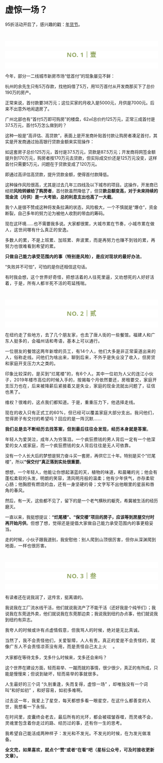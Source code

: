 # 虚惊一场？

<p style="visibility: visible;">95折活动开启了，感兴趣的戳：<a target="_blank" href="http://mp.weixin.qq.com/s?__biz=Mzg2MTg2OTYzNQ==&amp;mid=2247484069&amp;idx=1&amp;sn=794d98dc7ae36825956977bcb369ad65&amp;chksm=ce11c189f966489f3c4e0d376e8de4c8ee2da48e24d20424332616111a12c374b972e83683df&amp;scene=21#wechat_redirect" textvalue="天叙 | 姗姗来迟" linktype="text" imgurl="" imgdata="null" data-itemshowtype="0" tab="innerlink" data-linktype="2" style="visibility: visible;" hasload="1">年货节</a>。</p><p style="visibility: visible;"><br style="visibility: visible;"></p><p style="outline: 0px;font-family: system-ui, -apple-system, BlinkMacSystemFont, &quot;Helvetica Neue&quot;, &quot;PingFang SC&quot;, &quot;Hiragino Sans GB&quot;, &quot;Microsoft YaHei UI&quot;, &quot;Microsoft YaHei&quot;, Arial, sans-serif;letter-spacing: 0.544px;text-wrap: wrap;background-color: rgb(255, 255, 255);visibility: visible;"><br style="outline: 0px;visibility: visible;"></p><p style="outline: 0px;letter-spacing: 0.544px;text-wrap: wrap;color: rgb(34, 34, 34);font-family: -apple-system-font, system-ui, &quot;Helvetica Neue&quot;, &quot;PingFang SC&quot;, &quot;Hiragino Sans GB&quot;, &quot;Microsoft YaHei UI&quot;, &quot;Microsoft YaHei&quot;, Arial, sans-serif;background-color: rgb(255, 255, 255);text-align: center;visibility: visible;"><span style="outline: 0px;font-weight: bold;line-height: 25px;color: rgb(149, 169, 103);font-size: 20px;visibility: visible;">NO. 1｜壹</span></p><p style="outline: 0px;letter-spacing: 0.544px;text-wrap: wrap;color: rgb(34, 34, 34);font-family: -apple-system-font, system-ui, &quot;Helvetica Neue&quot;, &quot;PingFang SC&quot;, &quot;Hiragino Sans GB&quot;, &quot;Microsoft YaHei UI&quot;, &quot;Microsoft YaHei&quot;, Arial, sans-serif;background-color: rgb(255, 255, 255);text-align: center;visibility: visible;"><br style="outline: 0px;visibility: visible;"></p><p style="visibility: visible;">今年，部分一二线城市新房市场“低首付”的现象屡见不鲜：<br style="visibility: visible;"></p><p style="visibility: visible;">杭州的余先生只有5万存款，找他妈借了5万，用10万首付从开发商那买下了总价190万的房产。</p><p style="visibility: visible;">正常来说，首付款要38万元；这位买家的月收入是5000元，月供是7000元。后来不出意外地闹退房了。<br style="visibility: visible;"></p><p style="visibility: visible;">广州北部也有“首付5万即可购房”的楼盘，62㎡总价约125万元，正常三成首付是37.5万元，首付5万怎么做到的？<br style="visibility: visible;"></p><p style="visibility: visible;">这种一般是“高评估、高贷款”，表面上是开发商补贴首付款让购房者凑足首付，其实是开发商通过抬高银行贷款金额来实现操作：<br style="visibility: visible;"></p><p style="visibility: visible;">如这套房子总价125万元，首付是37.5万元，贷款是87.5万元；开发商将网签金额提升到170万元，购房者按170万元去贷款，但实际成交价还是125万元没变，这样首付只需要5万元，问题在于贷款变成了120万元。<br style="visibility: visible;"></p><p style="visibility: visible;">即通过高评估高贷款，提升贷款金额，使得首付款降低。<br style="visibility: visible;"></p><p style="visibility: visible;">这种操作风险很高，尤其是过去几年三四线及以下城市的项目。这操作，开发商已经把<strong style="visibility: visible;">风险转嫁给了购房者</strong>，首付款虽然降低了，但贷<strong style="visibility: visible;">款总额变高，对于未来持续的现金流（月供）是一大考验，总的利息支出也高了一大截</strong>。<br style="visibility: visible;"></p><p style="visibility: visible;">我个人是很不赞成这种将发条拉满的状态，风险极大，一个不慎就是“爆仓”，资金断裂，自己多年的努力沦为被他人收割的带血的筹码。</p><p style="visibility: visible;">现在这环境......也不需要我多说。大家都很累，<span style="font-size: var(--articleFontsize); letter-spacing: 0.034em; visibility: visible;">大城市累在节奏，小城市累在做人，这世间哪有什么真正的安逸</span><span style="font-size: var(--articleFontsize); letter-spacing: 0.034em; visibility: visible;">。</span></p><p style="visibility: visible;"><span style="font-size: var(--articleFontsize); letter-spacing: 0.034em; visibility: visible;"><span style="letter-spacing: 0.578px; text-wrap: wrap; visibility: visible;">多数人的累，不是上班累、加班累、奔波累，而是再努力也赚不到钱的累，再努力也很难看到希望的累。</span></span></p><p><strong><span style="letter-spacing: 0.578px;text-wrap: wrap;">只做自己</span><span style="letter-spacing: 0.578px;text-wrap: wrap;">能力承受范围内</span><span style="letter-spacing: 0.578px;text-wrap: wrap;">的事（特别是风险），</span><span style="letter-spacing: 0.578px;text-wrap: wrap;">是</span><span style="letter-spacing: 0.578px;text-wrap: wrap;">应对现状的最好办法</span></strong><span style="letter-spacing: 0.578px;text-wrap: wrap;">。</span></p><p>“失败并不可怕”，可怕的是你还相信这句话。</p><p>有时我会想，<span style="letter-spacing: 0.578px;text-wrap: wrap;">这个世界好奇怪，把想活着的人往死里逼，又劝想死的人好好活着，于是，所有人都半死不活的苟延残喘。</span></p><p><br></p><p style="outline: 0px;font-family: system-ui, -apple-system, BlinkMacSystemFont, &quot;Helvetica Neue&quot;, &quot;PingFang SC&quot;, &quot;Hiragino Sans GB&quot;, &quot;Microsoft YaHei UI&quot;, &quot;Microsoft YaHei&quot;, Arial, sans-serif;letter-spacing: 0.544px;text-wrap: wrap;background-color: rgb(255, 255, 255);visibility: visible;"><br style="outline: 0px;visibility: visible;"></p><p style="outline: 0px;letter-spacing: 0.544px;text-wrap: wrap;color: rgb(34, 34, 34);font-family: -apple-system-font, system-ui, &quot;Helvetica Neue&quot;, &quot;PingFang SC&quot;, &quot;Hiragino Sans GB&quot;, &quot;Microsoft YaHei UI&quot;, &quot;Microsoft YaHei&quot;, Arial, sans-serif;background-color: rgb(255, 255, 255);text-align: center;visibility: visible;"><span style="outline: 0px;font-weight: bold;line-height: 25px;color: rgb(149, 169, 103);font-size: 20px;visibility: visible;">NO. 2｜贰</span></p><p style="outline: 0px;letter-spacing: 0.544px;text-wrap: wrap;color: rgb(34, 34, 34);font-family: -apple-system-font, system-ui, &quot;Helvetica Neue&quot;, &quot;PingFang SC&quot;, &quot;Hiragino Sans GB&quot;, &quot;Microsoft YaHei UI&quot;, &quot;Microsoft YaHei&quot;, Arial, sans-serif;background-color: rgb(255, 255, 255);text-align: center;visibility: visible;"><br style="outline: 0px;visibility: visible;"></p><p style="letter-spacing: 0.578px;text-wrap: wrap;">在纽约走了些地方，去了几个朋友家，也去了唐人街的一些餐馆。福建人和广东人挺多的，会福州话和粤语，基本上可以通行。</p><p style="letter-spacing: 0.578px;text-wrap: wrap;">一位朋友的餐馆这两年新增的员工，有14个人，他们大多是非正常渠道出来的人，俗称走线。问他们为啥出来，聊到后来，不外乎是失业没了收入，但房贷和家庭开支压力大之类的。<br></p><p style="letter-spacing: 0.578px;text-wrap: wrap;">印象比较深的，是买到“烂尾楼”的，有6个人。其中一位初为人父的连江小伙子，2019年楼市高位的时候入手的，按揭每个月依然要还，房租要交，家庭开支压力也在，后来被降薪后紧接着又是失业，家庭的现金流就出问题了，征信也黑了。</p><p style="letter-spacing: 0.578px;text-wrap: wrap;">维权？很难的，这点我们都知道。于是，重重压力下，他选择走线。<br></p><p style="letter-spacing: 0.578px;text-wrap: wrap;">现在的收入只有正式工的60%，但已经可以覆盖家庭大部分支出。我问他们，觉得房子有交付的希望吗？回应的是一阵沉默......<br></p><p style="letter-spacing: 0.578px;text-wrap: wrap;"><strong>我们总是去不断经历去找答案，但到最后往往会发现，经历本身就是答案</strong>。</p><p style="letter-spacing: 0.578px;text-wrap: wrap;"><span style="letter-spacing: 0.578px;font-size: var(--articleFontsize);">年轻人</span><span style="letter-spacing: 0.578px;font-size: var(--articleFontsize);">为爱哭泣，成年人为穷落泪。</span><span style="font-size: var(--articleFontsize);letter-spacing: 0.578px;">一个疯狂攒钱的男人背后一定有一个他深爱的女人或家庭，而一个疯狂攒钱的女人背后往往是无人可依靠。</span></p><p>没有一个人长大后的梦想是努力奋斗买一套房，再供它三十年。特别是买个“烂尾楼”，所以<strong>“保交付”真正落到实处很重要</strong>。</p><p>想想，一个年轻人，<span style="font-size: var(--articleFontsize);letter-spacing: 0.034em;">他能让你想起湛蓝的天，植物的味道，和晨曦的光；</span><span style="font-size: var(--articleFontsize);letter-spacing: 0.034em;">他会有蓬松柔软的头发，明朗的笑容，清风明月般的温柔；</span><span style="font-size: var(--articleFontsize);letter-spacing: 0.034em;">他有少年侠气，亦存柔软心肠；</span><span style="font-size: var(--articleFontsize);letter-spacing: 0.034em;">他胸腔有燃烧的血，还有一身坚硬的骨；</span><span style="font-size: var(--articleFontsize);letter-spacing: 0.034em;">文字写不出他</span><span style="font-size: var(--articleFontsize);letter-spacing: 0.034em;">眼里的星辰和唇角的春风。</span></p><p>然后，有一天，这些都不见了，留下的是一个老气横秋的躯壳，希冀被生活的经历磨灭。<br></p><p>一直以来，我挺想提议：<strong>“烂尾楼”、“保交楼”项目的房子，应该等到房屋交付时再开始月供</strong>。<span style="font-size: var(--articleFontsize);letter-spacing: 0.034em;">但想了想，觉得还是</span><span style="font-size: var(--articleFontsize);letter-spacing: 0.034em;">提倡</span><span style="font-size: var(--articleFontsize);letter-spacing: 0.034em;">大家</span><span style="font-size: var(--articleFontsize);letter-spacing: 0.034em;">做自己能力承受范围内的事更稳妥当。</span></p><p>走的时候，小伙子跟我道别，我安慰他：<span style="font-size: var(--articleFontsize);letter-spacing: 0.034em;">别人爬到山顶很厉害，但你从深渊爬到地面，一样也很厉害。</span></p><p><br></p><p style="outline: 0px;font-family: system-ui, -apple-system, BlinkMacSystemFont, &quot;Helvetica Neue&quot;, &quot;PingFang SC&quot;, &quot;Hiragino Sans GB&quot;, &quot;Microsoft YaHei UI&quot;, &quot;Microsoft YaHei&quot;, Arial, sans-serif;letter-spacing: 0.544px;text-wrap: wrap;background-color: rgb(255, 255, 255);visibility: visible;"><br style="outline: 0px;visibility: visible;"></p><p style="outline: 0px;letter-spacing: 0.544px;text-wrap: wrap;color: rgb(34, 34, 34);font-family: -apple-system-font, system-ui, &quot;Helvetica Neue&quot;, &quot;PingFang SC&quot;, &quot;Hiragino Sans GB&quot;, &quot;Microsoft YaHei UI&quot;, &quot;Microsoft YaHei&quot;, Arial, sans-serif;background-color: rgb(255, 255, 255);text-align: center;visibility: visible;"><span style="outline: 0px;font-weight: bold;line-height: 25px;color: rgb(149, 169, 103);font-size: 20px;visibility: visible;">NO. 3｜叁</span></p><p style="outline: 0px;letter-spacing: 0.544px;text-wrap: wrap;color: rgb(34, 34, 34);font-family: -apple-system-font, system-ui, &quot;Helvetica Neue&quot;, &quot;PingFang SC&quot;, &quot;Hiragino Sans GB&quot;, &quot;Microsoft YaHei UI&quot;, &quot;Microsoft YaHei&quot;, Arial, sans-serif;background-color: rgb(255, 255, 255);text-align: center;visibility: visible;"><br></p><p>有读者还在说我润了，这传言，挺离谱的。<br></p><p>我说我在工厂流水线干活，他们就说我流产了不能干活（还好我是个纯爷们）；我说我在东莞送外卖，他们就说我在东莞那边卖；我说我到纽约办点事，他们就说我到纽约有异志。</p><p><span style="letter-spacing: 0.578px;text-wrap: wrap;">我夸人的时候或许有点虚情假意，但我骂人的时候，绝对是无比真诚。</span></p><p><span style="letter-spacing: 0.578px;text-wrap: wrap;">当然了，我不会责怪他们，关爱智障，人人有责。真正的爱是不会责怪的，就像广东人不会责怪凉茶没有用，而是责怪自己太上火<img class="rich_pages wxw-img js_img_placeholder wx_img_placeholder" data-ratio="1" data-src="https://res.wx.qq.com/t/wx_fed/we-emoji/res/v1.3.10/assets/newemoji/Yellowdog.png" data-w="128" style="display: inline-block; vertical-align: middle; background-size: cover; width: 20px !important; height: 20px !important;" data-original-style="display:inline-block;width:20px;vertical-align:middle;background-size:cover;" data-index="1" src="data:image/svg+xml,%3C%3Fxml version='1.0' encoding='UTF-8'%3F%3E%3Csvg width='1px' height='1px' viewBox='0 0 1 1' version='1.1' xmlns='http://www.w3.org/2000/svg' xmlns:xlink='http://www.w3.org/1999/xlink'%3E%3Ctitle%3E%3C/title%3E%3Cg stroke='none' stroke-width='1' fill='none' fill-rule='evenodd' fill-opacity='0'%3E%3Cg transform='translate(-249.000000, -126.000000)' fill='%23FFFFFF'%3E%3Crect x='249' y='126' width='1' height='1'%3E%3C/rect%3E%3C/g%3E%3C/g%3E%3C/svg%3E" _width="20px" alt="图片">。</span></p><p>大家都在等待戈多，戈多什么时候来，戈多还会来吗？</p><p>这个世界在建设方面，轻而易举、一蹴而就的事情，很少很少，真正的有所成，只能是慢慢来；<span style="font-size: var(--articleFontsize);letter-spacing: 0.034em;">但说到破坏</span><span style="font-size: var(--articleFontsize);letter-spacing: 0.034em;">，轻而易举</span><span style="font-size: var(--articleFontsize);letter-spacing: 0.578px;">的事就很多。</span><span style="letter-spacing: 0.578px;font-size: var(--articleFontsize);"></span></p><p><span style="font-size: var(--articleFontsize);letter-spacing: 0.034em;">人生最好的三个词 “久别重逢，失而复得，虚惊一场” ，</span><span style="font-size: var(--articleFontsize);letter-spacing: 0.034em;">却唯独没有一个词 叫“和好如初” ，和好容易，如初多难啊。</span></p><p style="letter-spacing: 0.578px;text-wrap: wrap;">过去这一年，我爱上了星空，每天都想多看一眼星空，在这什么都善变的人世，我想看一下永恒。</p><p style="letter-spacing: 0.578px;text-wrap: wrap;">在时间里，皮囊终会老去，最后所有的光环，都会被褶皱吞噬，而灵魂不会，灵魂里包含着你走过的路、经历过的事，还有你一生的思考。</p><p><span style="font-size: var(--articleFontsize);letter-spacing: 0.034em;"><span style="letter-spacing: 0.578px;text-wrap: wrap;">我希望自己能活成两种样子：</span><span style="letter-spacing: 0.578px;text-wrap: wrap;">发光和不发光。</span><span style="letter-spacing: 0.578px;text-wrap: wrap;">不发光的时候，在为发光做准备。</span></span></p><p style="margin-bottom: 0px;outline: 0px;"><strong style="outline: 0px;font-family: system-ui, -apple-system, BlinkMacSystemFont, &quot;Helvetica Neue&quot;, &quot;PingFang SC&quot;, &quot;Hiragino Sans GB&quot;, &quot;Microsoft YaHei UI&quot;, &quot;Microsoft YaHei&quot;, Arial, sans-serif;letter-spacing: 0.544px;text-wrap: wrap;background-color: rgb(255, 255, 255);color: rgb(34, 34, 34);font-size: 16px;"><span style="outline: 0px;font-size: 14px;">全文完，如果喜欢，就点个“赞”或者“在看”吧（星标公众号，可及时接收更新文章）。</span></strong></p><p style="margin-bottom: 0px;"><span style="outline: 0px;display: inline-block;font-size: 14px;line-height: 14px;color: rgb(87, 107, 149);"></span></p><p style="display: none;"><mp-style-type data-value="3"></mp-style-type></p>